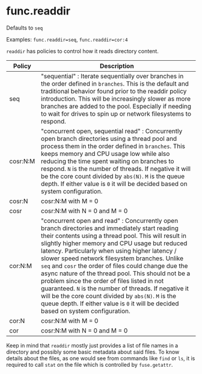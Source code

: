 # func.readdir

Defaults to `seq`

Examples: `func.readdir=seq`, `func.readdir=cor:4`

`readdir` has policies to control how it reads directory content.

| Policy | Description |
| ------ | ----------- |
| seq | "sequential" : Iterate sequentially over branches in the order defined in `branches`. This is the default and traditional behavior found prior to the readdir policy introduction. This will be increasingly slower as more branches are added to the pool. Especially if needing to wait for drives to spin up or network filesystems to respond. |
| cosr:N:M | "concurrent open, sequential read" : Concurrently open branch directories using a thread pool and process them in the order defined in `branches`. This keeps memory and CPU usage low while also reducing the time spent waiting on branches to respond. `N` is the number of threads. If negative it will be the core count divided by `abs(N)`. `M` is the queue depth. If either value is `0` it will be decided based on system configuration. |
| cosr:N | cosr:N:M with M = 0 |
| cosr | cosr:N:M with N = 0 and M = 0 |
| cor:N:M | "concurrent open and read" : Concurrently open branch directories and immediately start reading their contents using a thread pool. This will result in slightly higher memory and CPU usage but reduced latency. Particularly when using higher latency / slower speed network filesystem branches. Unlike `seq` and `cosr` the order of files could change due the async nature of the thread pool. This should not be a problem since the order of files listed in not guaranteed.  `N` is the number of threads. If negative it will be the core count divided by `abs(N)`. `M` is the queue depth. If either value is `0` it will be decided based on system configuration. |
| cor:N | cosr:N:M with M = 0 |
| cor | cosr:N:M with N = 0 and M = 0 |

Keep in mind that `readdir` mostly just provides a list of file names
in a directory and possibly some basic metadata about said files. To
know details about the files, as one would see from commands like
`find` or `ls`, it is required to call `stat` on the file which is
controlled by `fuse.getattr`.
